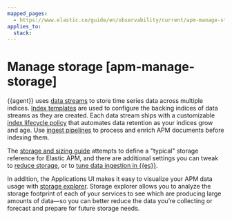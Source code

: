 ```yaml
---
mapped_pages:
  - https://www.elastic.co/guide/en/observability/current/apm-manage-storage.html
applies_to:
  stack:
---
```


# Manage storage [apm-manage-storage]

{{agent}} uses [data streams](/solutions/observability/apm/data-streams.md) to store time series data across multiple indices. [Index templates](/solutions/observability/apm/view-elasticsearch-index-template.md) are used to configure the backing indices of data streams as they are created. Each data stream ships with a customizable [index lifecycle policy](/solutions/observability/apm/index-lifecycle-management.md) that automates data retention as your indices grow and age. Use [ingest pipelines](/solutions/observability/apm/parse-data-using-ingest-pipelines.md) to process and enrich APM documents before indexing them.

The [storage and sizing guide](/solutions/observability/apm/storage-sizing-guide.md) attempts to define a "typical" storage reference for Elastic APM, and there are additional settings you can tweak to [reduce storage](/solutions/observability/apm/reduce-storage.md), or to [tune data ingestion in {{es}}](/solutions/observability/apm/tune-data-ingestion.md#apm-tune-elasticsearch).

In addition, the Applications UI makes it easy to visualize your APM data usage with [storage explorer](/solutions/observability/apm/storage-explorer.md). Storage explorer allows you to analyze the storage footprint of each of your services to see which are producing large amounts of data—​so you can better reduce the data you’re collecting or forecast and prepare for future storage needs.

